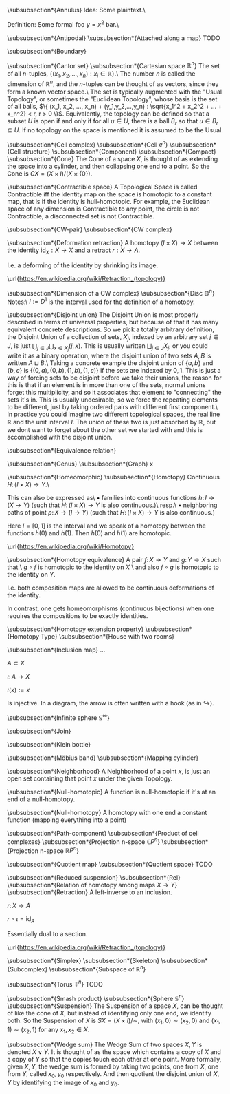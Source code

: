 
\subsubsection*{Annulus}
Idea:
Some plaintext.\\

Definition:
Some formal foo $y=x^2$ bar.\\

\subsubsection*{Antipodal}
\subsubsection*{Attached along a map}
TODO

\subsubsection*{Boundary}

\subsubsection*{Cantor set}
\subsubsection*{Cartesian space ${\mathbb R}^n$}
The set of all $n$-tuples, $\{ (x_1, x_2, ... , x_n) : x_i \in \mathbb{R} \}$.\\
The number $n$ is called the dimension of $\mathbb{R}^n$, and the $n$-tuples
can be thought of as vectors, since they form a known vector space.\\
The set is typically augmented with the "Usual Topology", or sometimes the
"Euclidean Topology", whose basis is the set of all balls,
$\{ (x_1, x_2, ..., x_n) + (y_1,y_2,...,y_n) : \sqrt{x_1^2 + x_2^2 + ... + x_n^2} < r, r > 0 \}$.
Equivalently, the topology can be defined so that a subset $U$ is open if and only
if for all $u\in U$, there is a ball $B_r$ so that $u \in B_r \subseteq U$.
If no topology on the space is mentioned it is assumed to be the Usual.

\subsubsection*{Cell complex}
\subsubsection*{Cell $e^n$}
\subsubsection*{Cell structure}
\subsubsection*{Component}
\subsubsection*{Compact}
\subsubsection*{Cone} The Cone of a space $X$, is thought of as extending the
space into a cylinder, and then collapsing one end to a point.  So the Cone
is $CX = (X \times I) / (X \times \{0\})$.  



\subsubsection*{Contractible space} A Topological Space is called Contractible
iff the identity map on the space is homotopic to a constant map, that is if
the identity is hull-homotopic.  For example,
the Euclidean space of any dimension is Contractible to any point,
the circle is not Contractible, a disconnected set is not Contractible.  

\subsubsection*{CW-pair}
\subsubsection*{CW complex}

\subsubsection*{Deformation retraction}
A homotopy $(I\times X)\to X$
between the identity $\mathrm{id}_X:X\to X$ and a retract $r:X\to A$.

I.e. a deforming of the identity by shrinking its image.

\url{https://en.wikipedia.org/wiki/Retraction_(topology)}

\subsubsection*{Dimension of a CW complex}
\subsubsection*{Disc ${\mathbb D}^n$}
Notes:\\
$I:=D^1$ is the interval used for the definition of a homotopy.

\subsubsection*{Disjoint union}
The Disjoint Union is most properly described in terms of universal properties,
but because of that it has many equivalent concrete descriptions.  So we pick
a totally arbitrary definition, the Disjoint Union of a collection of sets,
$X_j$, indexed by an arbitrary set $j\in J$, is just $\bigcup_{j\in J} \bigcup_{x\in X_j} (j, x)$.
This is usually written $\bigsqcup_{j\in J} X_j$, or you could write it as a
binary operation, where the disjoint union of two sets $A,B$ is written $A \sqcup B$.\\
Taking a concrete example the disjoint union of $\{a, b\}$ and $\{b, c\}$ is
$\{(0,a), (0,b), (1,b), (1,c)\}$ if the sets are indexed by $0,1$.
This is just a way of forcing sets to be disjoint before we take their unions,
the reason for this is that if an element is in more than one of the sets,
normal unions forget this multiplicity, and so it associates that element to
"connecting" the sets it's in.  This is usually undesirable, so we force the
repeating elements to be different, just by taking ordered pairs with different
first component.\\
In practice you could imagine two different topological spaces, the real line
$\mathbb{R}$ and the unit interval $I$.  The union of these two is just absorbed
by $\mathbb{R}$, but we dont want to forget about the other set we started with
and this is accomplished with the disjoint union.  

\subsubsection*{Equivalence relation}

\subsubsection*{Genus}
\subsubsection*{Graph}
x

\subsubsection*{Homeomorphic}
\subsubsection*{Homotopy}
Continuous $H\colon (I\times X)\to Y$.\\

This can also be expressed as\\
$\bullet$ families into continuous functions $h\colon I\to (X\to Y)$ (such that $H\colon (I\times X)\to Y$ is also continuous.)\\
resp.\\
$\bullet$ neighboring paths of point $p\colon X\to (I\to Y)$ (such that $H\colon (I\times X)\to Y$ is also continuous.)

Here $I=[0,1]$ is the interval and we speak of a homotopy between the functions $h(0)$ and $h(1)$.
Then $h(0)$ and $h(1)$ are homotopic.

\url{https://en.wikipedia.org/wiki/Homotopy}

\subsubsection*{Homotopy equivalence}
A pair $f\colon X\to Y$ and $g\colon Y\to X$ such that \\
$g\circ f$ is homotopic to the identity on $X$ \\
and also $f\circ g$ is homotopic to the identity on $Y$.

I.e. both composition maps are allowed to be continuous deformations of the identity.

In contrast, one gets homeomorphisms (continuous bijections) when one requires the compositions to be exactly identities.

\subsubsection*{Homotopy extension property}
\subsubsection*{Homotopy Type}
\subsubsection*{House with two rooms}

\subsubsection*{Inclusion map}
...

$A\subset X$

$\iota\colon A\to X$

$\iota(x):=x$

Is injective. In a diagram, the arrow is often written with a hook (as in $\hookrightarrow$).

\subsubsection*{Infinite sphere ${\mathbb S}^\infty$}

\subsubsection*{Join}

\subsubsection*{Klein bottle}

\subsubsection*{Möbius band}
\subsubsection*{Mapping cylinder}

\subsubsection*{Neighborhood} A Neighborhood of a point $x$, is just an open set
containing that point $x$ under the given Topology.

\subsubsection*{Null-homotopic}
A function is null-homotopic if it's at an end of a null-homotopy.

\subsubsection*{Null-homotopy}
A homotopy with one end a constant function (mapping everything into a point)

\subsubsection*{Path-component}
\subsubsection*{Product of cell complexes}
\subsubsection*{Projection n-space ${\mathbb C}P^n$}
\subsubsection*{Projection n-space ${\mathbb R}P^n$}

\subsubsection*{Quotient map}
\subsubsection*{Quotient space}
TODO

\subsubsection*{Reduced suspension}
\subsubsection*{Rel}
\subsubsection*{Relation of homotopy among maps $X\to Y$}
\subsubsection*{Retraction}
A left-inverse to an inclusion.

$r\colon X\to A$

$r\circ\iota=\mathrm{id}_A$

Essentially dual to a section.

\url{https://en.wikipedia.org/wiki/Retraction_(topology)}

\subsubsection*{Simplex}
\subsubsection*{Skeleton}
\subsubsection*{Subcomplex}
\subsubsection*{Subspace of ${\mathbb R}^n$}

\subsubsection*{Torus ${\mathbb T}^n$}
TODO


\subsubsection*{Smash product}
\subsubsection*{Sphere ${\mathbb S}^n$}
\subsubsection*{Suspension} The Suspension of a space $X$, can be thought of
like the cone of $X$, but instead of identifying only one end, we identify both.
So the Suspension of $X$ is $SX = ( X \times I ) / \sim$, with $(x_1, 0) \sim (x_2, 0)$
and $(x_1, 1)\sim(x_2, 1)$ for any $x_1, x_2 \in X$.

\subsubsection*{Wedge sum} The Wedge Sum of two spaces $X,Y$ is denoted $X\vee Y$.
It is thought of as the space which contains a copy of $X$ and a copy of $Y$ so
that the copies touch each other at one point.  More formally, given $X,Y$, the
wedge sum is formed by taking two points, one from $X$, one from $Y$, called
$x_0, y_0$ respectively.  And then quotient the disjoint union of $X,Y$ by
identifying the image of $x_0$ and $y_0$.
